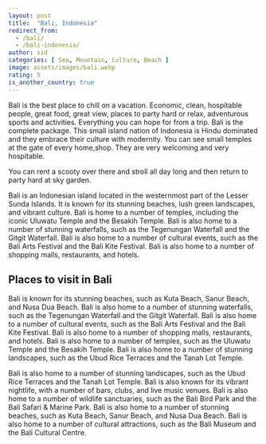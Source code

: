 ```yaml
---
layout: post
title:  "Bali, Indonesia"
redirect_from:
  - /bali/
  - /bali-indonesia/
author: sid
categories: [ Sea, Mountain, Culture, Beach ]
image: assets/images/bali.webp
rating: 5
is_another_country: true
---
```

Bali is the best place to chill on a vacation. Economic, clean, hospitable people, great food, great view, places to party hard or relax, adventurous sports and activities. Everything you can hope for from a trip. Bali is the complete package. This small island nation of Indonesia is Hindu dominated and they embrace their culture with modernity. You can see small temples at the gate of every home,shop. They are very welcoming and very hospitable.

You can rent a scooty over there and stroll all day long and then return to party hard at sky garden.

Bali is an Indonesian island located in the westernmost part of the Lesser Sunda Islands. It is known for its stunning beaches, lush green landscapes, and vibrant culture. Bali is home to a number of temples, including the iconic Uluwatu Temple and the Besakih Temple. Bali is also home to a number of stunning waterfalls, such as the Tegenungan Waterfall and the Gitgit Waterfall. Bali is also home to a number of cultural events, such as the Bali Arts Festival and the Bali Kite Festival. Bali is also home to a number of shopping malls, restaurants, and hotels.

<h2>Places to visit in Bali</h2>

Bali is known for its stunning beaches, such as Kuta Beach, Sanur Beach, and Nusa Dua Beach. Bali is also home to a number of stunning waterfalls, such as the Tegenungan Waterfall and the Gitgit Waterfall. Bali is also home to a number of cultural events, such as the Bali Arts Festival and the Bali Kite Festival. Bali is also home to a number of shopping malls, restaurants, and hotels. Bali is also home to a number of temples, such as the Uluwatu Temple and the Besakih Temple. Bali is also home to a number of stunning landscapes, such as the Ubud Rice Terraces and the Tanah Lot Temple.

Bali is also home to a number of stunning landscapes, such as the Ubud Rice Terraces and the Tanah Lot Temple. Bali is also known for its vibrant nightlife, with a number of bars, clubs, and live music venues. Bali is also home to a number of wildlife sanctuaries, such as the Bali Bird Park and the Bali Safari & Marine Park. Bali is also home to a number of stunning beaches, such as Kuta Beach, Sanur Beach, and Nusa Dua Beach. Bali is also home to a number of cultural attractions, such as the Bali Museum and the Bali Cultural Centre.


<div class="pa-carousel-widget" style="width:100%; height:480px; display:none;"
  data-link="https://www.tripadvisor.in/Attractions-g294226-Activities-Bali.html"
  data-title="Bali, Indonesia"
  data-description="Snaps taken during Bali trip"
  data-delay="3">
  <object data="https://lh3.googleusercontent.com/EzeLVc8pNAgXXaFhFsx2pwUq2SIJNRHL0j5BT9kV20q754_3eCiQ7qJ3HnKgS6_KgLmKSJvzak_cz0zaFP-Y_9hKYVgbhJVsTgeHkYmmF-nYB4s0hBjgBtt97qrBd3suFbvnEeJ-RnY=w960-rw-h720"></object>
  <object data="https://lh3.googleusercontent.com/UHs4gKrVahOkjr8e7zIV5qiqi2IQ1UNlu3UbcLemXTPnhLzh7hiG744XNqbzwbaXBaFYfEFUs6ZTmJhdQ26rVJW6vRESGP-w3c-Ca4-f37mw-_nRQnVtlf_vEhqv9OHsJ17BVdf8Dqw=w960-rw-h720"></object>
  <object data="https://lh3.googleusercontent.com/9c-ZvHOtXIx-wcvFTBeZT3fTjyCGA_GCa8UD4NirQkHZ9tqL9MspvOUCvCKT6XbuTyX3ErOtbK0bT3yZHkde8e8_-bjEIaRc5VB79IWYCsfyzTt2xj-pDLCyWCcPN1b7UGq9CEfjNnc=w960-rw-h720"></object>
  <object data="https://lh3.googleusercontent.com/ipqXFsqzCmgD0l6KwKqV8XMwrzGVwQoa8fYGmgqtumUtP1vcTl8Ku2TT1VEGzNxT8K_ENmWKwMu4Lv2ospztXvlvekfw2TQlWPfvjZO1sRxuGW3VXc6xojVKKuIq9TJj1fJf9z6GxuM=w960-rw-h720"></object>
  <object data="https://lh3.googleusercontent.com/0x4VCXGbIGMA06JhA40ExrYLveBfnhEJNyCfpob_Cph7FEu6-sgz0cUkrqL2-evBdBzBIE5L6U9i_KBjZXbpo_E4NDXcu5_cG5ANTFcDOoPSNawacUDwVgu_YS-u7T4KrSshGY5cMFY=w960-rw-h720"></object>
  <object data="https://lh3.googleusercontent.com/mEjRzF-t42FxP3SB5rXz-u3FGkU7Gwotr3an-jHAxf4x-2_YzTYli_VZWGHf4TW_KuIZqcRtsRmxdBSGTGquVEyadlUUnR1DM7nV4koqO6IwTOqEfYm2fvw8gwMzgqocvehefcui78k=w960-rw-h720"></object>
  <object data="https://lh3.googleusercontent.com/GQmXwCVf2DPdlxSqV5tLd_iZzkhzYvubsez0n8yZb770DX9x417fbJMsnrAIG5Jl4jSoEmnp9TkvrbT3R4TKjO8ocliN1ISXEVwL9igJKofJO7mtllvxMYI5xOK8h9f1ue7NX4JQ2h4=w960-rw-h720"></object>
  <object data="https://lh3.googleusercontent.com/8ZJEQw5M4_PBC0UFnTbktavyJIr24gKvUE7TFfkxy6J-wS7kBMYEzG0ZWZc1u_Ns4cCVlye59VgqDJ-XA_5_FXWkv3FYvV278egR9eJNA4381FrFS7NmUKgutSHWK303exOK8VQprFU=w960-rw-h720"></object>
  <object data="https://lh3.googleusercontent.com/2KQBENDMYkb3s1DA-sEcbQa5I27TeIvSnGrsBRnUskmsESqQ4jTsVpzN8Sh9W8Fqef_LXZ3YlMkWFFr0iG1CES4c5bf6Q09EkQinOtB_3Qf5_tgCl-Xsf-LhYtPUDHiOJKeneI2ZUFY=w960-rw-h720"></object>
  <object data="https://lh3.googleusercontent.com/lh3eKe7V9TRndpfHW47pf995cc3wLaGCBMbzZ6rqzRUXb3dGnpNRv7uRtvD0LCiHQ6f1NxckxPd8ihJ2-waXwZsEVe0tK_jdpvzj1YldJHJVDoQDoRnZtTfXKtnx2tjHP0h8OkoDxoc=w960-rw-h720"></object>
  <object data="https://lh3.googleusercontent.com/N1Aur0O4RwNp9Mvg8Hu3ihOoDpSW_Ra1e0eoHIJi30oHAZrG0wc8gzcAjt-t0T6qK7zhhsDFglykXdEGsSdxjCZCXL8uhKz1OHKY7jQoXpGxUSojpzSQDbHJfYhQZaDx-N6n5odXaEY=w960-rw-h720"></object>
  <object data="https://lh3.googleusercontent.com/zw2FSJVoukRU0YuCXndeSQlyNaBU6kdcLdvxdjv_reEW5cIFncOA0_yqCv4HZGkYiPKSxv_axT9fEKDXQis3s40m9w6Fj0SqK0vtnRqZY85Rzp-RoUCMm-M2Ej1pU_zj9836WHiRNbk=w960-rw-h720"></object>
  <object data="https://lh3.googleusercontent.com/c_C6cra2LBiXHfeT_lPODV1nQFz2SuLzTtvUzIzlmCdGjf86YgVqKFO1yTwlnfV6MPxF47abmQsT8s326oJYpEKa1-lUummTFnjo3gFSTPv1b7OePatPq5RqY-vkzPYWGN1uGM_5IgQ=w960-rw-h720"></object>
  <object data="https://lh3.googleusercontent.com/bnU9Nwh3n6Xwjk9qQeGd2LZCzteBmxEOH1zOW6wEY7fc4be5nnx1GiknJVdEVhCqULn71yILAsUoK05UOFO_YLV7XxQsZweawAH_Rf_Fh7DttXIn6Mr28RrC7kQtgJCM3RUS1jOUjsw=w960-rw-h720"></object>
  <object data="https://lh3.googleusercontent.com/X-3BVUqVL6KuebCJsxfhqFshp6sr31PlBqLRcT_0OgO5-kmVMqHUSxPqXRsm6a-3khEKzLbycYI2gqeZ0U1z8ZvZZGy_c3t0g3LJwRwE58odkzsPEHtjyn9I5YlzBcAXHDD3ry94OFo=w960-rw-h720"></object>
  <object data="https://lh3.googleusercontent.com/9zDap6bXhGSYy9Sc2Roxd1eoKVXkZaANKdlqGJ2yDQXxpFs3PjTzR74iaAnNmQuLy2Tq5J9uJp4JUP7Q3JRj5s9_w7QvhiJ0OpdjeLWWgQoLa4thLOaIk9etS5205IP7_kDy8xnxD3c=w960-rw-h720"></object>
  <object data="https://lh3.googleusercontent.com/2sRHn7tClyWO2FshrsJagQiwrpI378pASSufbPIU-bOvLs_0O6uwZwoItQ7r4O04J_iFx-Tgy5A5nVKTB_fBjtD8b3Mesojx_Zm4ZGxaU0ncBHUNTB5EziPHmL5EuCY8a16HQAVmSZ0=w960-rw-h720"></object>
  <object data="https://lh3.googleusercontent.com/bNwRzEtyylkbxSQ0-0xTpzFdTZ0CQmSPJq8L-bCAGcbyfWr9iGiew23yqi__tibPkK1m_9NMWVIK-uHf-Ipa8sTLGfc5pYC-J5VOSHsCTnmGzlducZFG18O3W_JBKU-fweKIK8TZ6SI=w960-rw-h720"></object>
  <object data="https://lh3.googleusercontent.com/QhH8XWXwhGI0V0dGPJmBPD4DhTUY_hl_9bFXsL3DnrXEpeoKuCXkPEVlLniSFP-ZPq8d6MezO629keGsoKwvM9NgYS3FHDrcAHbK1b1BzsiGtOSn2hPFMRMocRhdkq4PymCN6GPAN0U=w960-rw-h720"></object>
  <object data="https://lh3.googleusercontent.com/NACcY05-tkIdk3MEhZu7BWlKdKnLtNCt_8NvSDjIUDsbDDc-B9OOl2P81vSs5_OMg4CsnFhBCvJ3csyyAvWJlqx1HEVwM6EMVV2bWx2q5oeUNvTeEMpJCzwGvqPXaVoxKN-S58x__GE=w960-rw-h720"></object>
  <object data="https://lh3.googleusercontent.com/GubHv4xdXmNP6M2vJK2-tm-KpOiw6fmyN3HXc5aGXx_1OuwjZl6bNP1QeTFInQ52AW7fpbcY5MfFKeKY1pRPuWp3r6n21csRNP3z3wAzKYHGPjRiWbxt4JI6DdIeC_bSgEL71OZDIt8=w960-rw-h720"></object>
  <object data="https://lh3.googleusercontent.com/QguC-n37vJUlCS_bfFa1nJ8yLI4COZrJlI0k28pdKZY70dKoY2EUJIElwYIY7EQF9vdUgKvt-1B9XwVmc_V7SVJen63sdFL71Js88SZcpFlvhWQAWAN5PMAT_UOr650xGuJOtoPFx6g=w960-rw-h720"></object>
  <object data="https://lh3.googleusercontent.com/G7QHBBsN52xFHSNKY02B1fWtwsKAUvRUR0bCq6wMisW0eRDcR38zDTnsexIe71c5X5gFH7pt1b71tvGMhhr4P1Dt_1D6zcYJNvFX66BGSgf7s4M_AfHlqKrGmv9h-3_FvMzjI-L6z14=w960-rw-h720"></object>
  <object data="https://lh3.googleusercontent.com/ebaPZRikjC-NKKcyg-8eJu2hIf-yw5l778rI6fOtCuRxUAQOHUiPKtwKboDZ-QrjQhDvmzUDXyDzHpr5IFNA-8Ij4nIc9fEWSwlAOwKoyv_Eee9gVAptdXhq1H0PgUWk7adNt2wdeeo=w960-rw-h720"></object>
  <object data="https://lh3.googleusercontent.com/IjbMzv7T8sa6eVX5rWaMSDYDtjwf73MgpPO9kBf1sWuw4okgmqWacDF_7n-f-VFBu6RkO-EOcGSYBUAT8BdRyqfOZvHAa5popO_xsRMkMJtD2ZXBAS6svZBknSnJU-fipiTsYJ1jsVw=w960-rw-h720"></object>
  <object data="https://lh3.googleusercontent.com/mrLHL-XNxqBvk_R3WzOSJh3BEN5uyOAcOEZh9CdcePS2Sy0c2J6LzqyizX5tCS6jFPZ-5L2CwoFE38FfIhAfTz5Px9Wj_WVWbK9Iiyb3Ul-dhH4NSjn7EzcnEQYSVpG6nFD8neIkJuI=w960-rw-h720"></object>
  <object data="https://lh3.googleusercontent.com/ZTVpxIGkxr8ZstqsxBW7BzgnzeQcwSbtof5ZFN9XoSpTczft26JXQnJmRsyYTsSmB4RD7BOS5BYwQ73WX4bsC6kXP6NKtefjtMSXDwV4gX8VsZB4Ktjgy6iFdSE9Clr1OAZb2dWSNiA=w960-rw-h720"></object>
  <object data="https://lh3.googleusercontent.com/cuqBSDMKhXIGjFHOP8z81U5eJPskGTxW7EktaL5vYomGmdnqoZ8urSlDaPFSN8pwsmYY1udgRSnF4VXBD7cN-2wSMKGOY_bfX2QrrqnB4URZONEk9l0IoPHifl_2C8L-PuPMWgLboMY=w960-rw-h720"></object>
  <object data="https://lh3.googleusercontent.com/NxM3jgoVWiug_5YIYmPTWmTVj6TDgnlpbRv2xyRDjtisddQdpPyrFmza5YTgU0AuP9pS--2N9tlehdHxjxrIfsHqzEsvJxqKKqt5e_2beXk8U5C5-AJvU0ynD1ObEHQ_2XtFG5K9GcE=w960-rw-h720"></object>
  <object data="https://lh3.googleusercontent.com/wlxJpfHoMqextNNIfzhGHCeN1XoHIdcfJTTdlr5LIggR44pTo75UYHnEnphX55uwCj0xRLHZuc1N-MgYtqkQlUWBhnFzcwZwD1GsP1c1Rv8rP723Tud7_e4IljaZtz_kOiaTe30gGho=w960-rw-h720"></object>
  <object data="https://lh3.googleusercontent.com/-kFaVwcS5PnT_TzIuGpJgB7KGJZ1u68d_OGF5UnnjXssf9RQUrd1WpISBp4z9j1A08yHZDuImoi7HXdaAZ1Ddo9any8P4pFwiJYqT7kUWIVS8eqfMWoSciv1i1CYIophazNNEa6loDM=w960-rw-h720"></object>
  <object data="https://lh3.googleusercontent.com/SoVH_sxdQjpb1T19iAS7A0N2-g0sDuNpxihyd51rL3G1MKM0GquTCQtyIyQxlpXlM8pN5bDyQftUGiXjcfhYXxtYHW5DJ28PF7d84WG7Y7SSn-8tpA_NOvMkPlRRjTHbOboRxeLgyf4=w960-rw-h720"></object>
  <object data="https://lh3.googleusercontent.com/En-ZGfALZRAAm-GASArfjNI421cbZj1_sqBnffP5HjTjvEM4mQB6zKQAC5mbCgji5X0aUgZrkpe8D5giVm0c9KBvrqBgPd63xVxajZ8qsZ1GqsbloPPl7BE85Pjoq56r1P7izkOKnk0=w960-rw-h720"></object>
  <object data="https://lh3.googleusercontent.com/9GnmEi0r1RuDftDVz0R_n3UGXxoISSi80Y2gEsC8LxDLOM2E1S83TUPn9ep0esUcB2geWjmy-y2HKpuAtl4KAYBuqCQhelFILef0i-4ZRu8t6JgX_Axb7r8AX6xR2bAYpa7UXg5Hv3Q=w960-rw-h720"></object>
  <object data="https://lh3.googleusercontent.com/qOsgBh3e9FTAN5zo3XZAOtR-gntG_iFHaW8IvLWufE3YsYVQZkLncTn23ON2sKlbfD6Dc4lfmR146nv-u9UY5SEP1feFB8jZQWG1Engj75KgeaLti6fBILT0Z1NGgBKQ7-yz6f5bReA=w960-rw-h720"></object>
  <object data="https://lh3.googleusercontent.com/P5jQucUkPZQqxBVSyGenl236j2S--3Z8GnsEGAZD6TKqDsThVQgD066hAIbhiaaKhpMooJyFpaloeJn2ZrIScwPlGHaNydB3ppYMN2r34Omq5TuDgMUpAYaBtCK6o7XtlrU-wzj5CDA=w960-rw-h720"></object>
</div>
<Br/>

